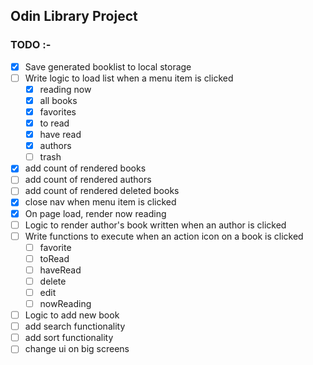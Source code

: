 ## Odin Library Project

### TODO :-

- [x] Save generated booklist to local storage
- [ ] Write logic to load list when a menu item is clicked
  - [x] reading now
  - [x] all books
  - [x] favorites
  - [x] to read
  - [x] have read
  - [x] authors
  - [ ] trash
- [x] add count of rendered books
- [ ] add count of rendered authors
- [ ] add count of rendered deleted books
- [x] close nav when menu item is clicked
- [x] On page load, render now reading
- [ ] Logic to render author's book written when an author is clicked
- [ ] Write functions to execute when an action icon on a book is clicked
  - [ ] favorite
  - [ ] toRead
  - [ ] haveRead
  - [ ] delete
  - [ ] edit
  - [ ] nowReading
- [ ] Logic to add new book
- [ ] add search functionality
- [ ] add sort functionality
- [ ] change ui on big screens
